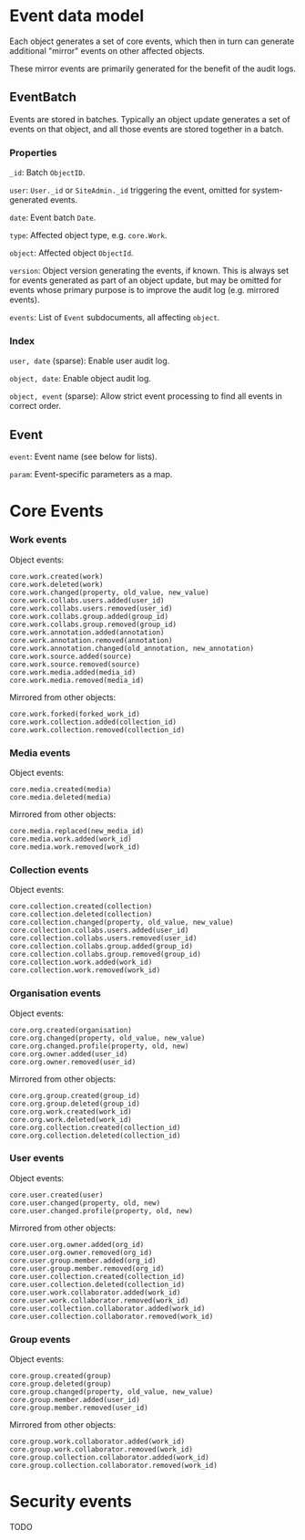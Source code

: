 
Event data model
================

Each object generates a set of core events, which then in turn can
generate additional "mirror" events on other affected objects.

These mirror events are primarily generated for the benefit of the
audit logs.


EventBatch
----------

Events are stored in batches.  Typically an object update generates a
set of events on that object, and all those events are stored together
in a batch.

### Properties

`_id`: Batch `ObjectID`.

`user`: `User._id` or `SiteAdmin._id` triggering the event, omitted
for system-generated events.

`date`: Event batch `Date`.

`type`: Affected object type, e.g. `core.Work`.

`object`: Affected object `ObjectId`.

`version`: Object version generating the events, if known.  This is
always set for events generated as part of an object update, but may
be omitted for events whose primary purpose is to improve the audit
log (e.g. mirrored events).

`events`: List of `Event` subdocuments, all affecting `object`.

### Index

`user, date` (sparse): Enable user audit log.

`object, date`: Enable object audit log.

`object, event` (sparse): Allow strict event processing to find all events in
correct order.


Event
-----

`event`: Event name (see below for lists).

`param`: Event-specific parameters as a map.


Core Events
===========

### Work events

Object events:

    core.work.created(work)
    core.work.deleted(work)
    core.work.changed(property, old_value, new_value)
    core.work.collabs.users.added(user_id)
    core.work.collabs.users.removed(user_id)
    core.work.collabs.group.added(group_id)
    core.work.collabs.group.removed(group_id)
    core.work.annotation.added(annotation)
    core.work.annotation.removed(annotation)
    core.work.annotation.changed(old_annotation, new_annotation)
    core.work.source.added(source)
    core.work.source.removed(source)
    core.work.media.added(media_id)
    core.work.media.removed(media_id)

Mirrored from other objects:

    core.work.forked(forked_work_id)
    core.work.collection.added(collection_id)
    core.work.collection.removed(collection_id)


### Media events

Object events:

    core.media.created(media)
    core.media.deleted(media)

Mirrored from other objects:

    core.media.replaced(new_media_id)
    core.media.work.added(work_id)
    core.media.work.removed(work_id)


### Collection events

Object events:

    core.collection.created(collection)
    core.collection.deleted(collection)
    core.collection.changed(property, old_value, new_value)
    core.collection.collabs.users.added(user_id)
    core.collection.collabs.users.removed(user_id)
    core.collection.collabs.group.added(group_id)
    core.collection.collabs.group.removed(group_id)
    core.collection.work.added(work_id)
    core.collection.work.removed(work_id)
    

### Organisation events

Object events:

    core.org.created(organisation)
    core.org.changed(property, old_value, new_value)
    core.org.changed.profile(property, old, new)
    core.org.owner.added(user_id)
    core.org.owner.removed(user_id)

Mirrored from other objects:

    core.org.group.created(group_id)
    core.org.group.deleted(group_id)
    core.org.work.created(work_id)
    core.org.work.deleted(work_id)
    core.org.collection.created(collection_id)
    core.org.collection.deleted(collection_id)
    

### User events

Object events:

    core.user.created(user)
    core.user.changed(property, old, new)
    core.user.changed.profile(property, old, new)

Mirrored from other objects:

    core.user.org.owner.added(org_id)
    core.user.org.owner.removed(org_id)
    core.user.group.member.added(org_id)
    core.user.group.member.removed(org_id)
    core.user.collection.created(collection_id)
    core.user.collection.deleted(collection_id)
    core.user.work.collaborator.added(work_id)
    core.user.work.collaborator.removed(work_id)
    core.user.collection.collaborator.added(work_id)
    core.user.collection.collaborator.removed(work_id)


### Group events

Object events:

    core.group.created(group)
    core.group.deleted(group)
    core.group.changed(property, old_value, new_value)
    core.group.member.added(user_id)
    core.group.member.removed(user_id)

Mirrored from other objects:

    core.group.work.collaborator.added(work_id)
    core.group.work.collaborator.removed(work_id)
    core.group.collection.collaborator.added(work_id)
    core.group.collection.collaborator.removed(work_id)


Security events
===============

TODO

